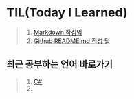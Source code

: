 TIL(Today I Learned) 
======================

> 1. [Markdown 작성법](https://gist.github.com/ihoneymon/652be052a0727ad59601)
> 2. [Github README.md 작성 팁](https://lsh424.tistory.com/37)

 최근 공부하는 언어 바로가기
---------------
> 1. [C#](https://blog.hexabrain.net/88)
> 2. 
